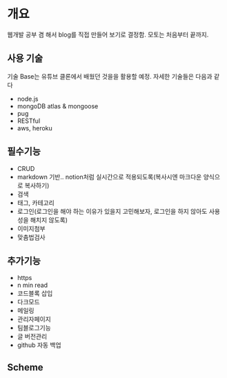 # 개요

웹개발 공부 겸 해서 blog를 직접 만들어 보기로 결정함. 모토는 처음부터 끝까지.

## 사용 기술

기술 Base는 유튜브 클론에서 배웠던 것을을 활용할 예정. 자세한 기술들은 다음과 같다

- node.js
- mongoDB atlas & mongoose
- pug
- RESTful
- aws, heroku

## 필수기능

- CRUD
- markdown 기반.. notion처럼 실시간으로 적용되도록(복사시엔 마크다운 양식으로 복사하기)
- 검색
- 태그, 카테고리
- 로그인(로그인을 해야 하는 이유가 있을지 고민해보자, 로그인을 하지 않아도 사용성을 해치지 않도록)
- 이미지첨부
- 맞춤법검사

## 추가기능

- https
- n min read
- 코드블록 삽입
- 다크모드
- 메일링
- 관리자페이지
- 팀블로그기능
- 글 버전관리
- github 자동 백업

## Scheme
